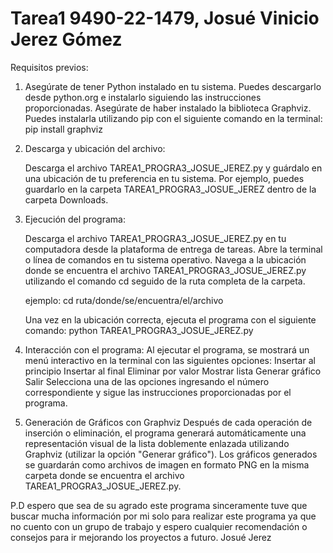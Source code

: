 # Tarea1 9490-22-1479, Josué Vinicio Jerez Gómez
Requisitos previos:

1. Asegúrate de tener Python instalado en tu sistema.
   Puedes descargarlo desde python.org e instalarlo siguiendo las instrucciones proporcionadas.
   Asegúrate de haber instalado la biblioteca Graphviz. Puedes instalarla utilizando pip con el siguiente comando en la terminal:
   pip install graphviz

3. Descarga y ubicación del archivo:

   Descarga el archivo TAREA1_PROGRA3_JOSUE_JEREZ.py y guárdalo en una ubicación de tu preferencia en tu sistema. Por ejemplo, puedes guardarlo en la carpeta TAREA1_PROGRA3_JOSUE_JEREZ dentro de la carpeta           Downloads.

3. Ejecución del programa:

   Descarga el archivo TAREA1_PROGRA3_JOSUE_JEREZ.py en tu computadora desde la plataforma de entrega de tareas.
   Abre la terminal o línea de comandos en tu sistema operativo.
   Navega a la ubicación donde se encuentra el archivo TAREA1_PROGRA3_JOSUE_JEREZ.py utilizando el comando cd seguido de la ruta completa de la carpeta.

   ejemplo: cd ruta/donde/se/encuentra/el/archivo

   Una vez en la ubicación correcta, ejecuta el programa con el siguiente comando:
   python TAREA1_PROGRA3_JOSUE_JEREZ.py

4. Interacción con el programa:
   Al ejecutar el programa, se mostrará un menú interactivo en la terminal con las siguientes opciones:
     Insertar al principio
     Insertar al final
     Eliminar por valor
     Mostrar lista
     Generar gráfico
     Salir
   Selecciona una de las opciones ingresando el número correspondiente y sigue las instrucciones proporcionadas por el programa.
6. Generación de Gráficos con Graphviz
  Después de cada operación de inserción o eliminación, el programa generará automáticamente una representación visual de la lista doblemente enlazada utilizando Graphviz (utilizar la opción "Generar gráfico").
  Los gráficos generados se guardarán como archivos de imagen en formato PNG en la misma carpeta donde se encuentra el archivo TAREA1_PROGRA3_JOSUE_JEREZ.py.

P.D espero que sea de su agrado este programa sinceramente tuve que buscar mucha información por mi solo para realizar este programa ya que no cuento con un grupo de trabajo y espero cualquier recomendación o consejos para ir mejorando los proyectos a futuro. Josué Jerez

